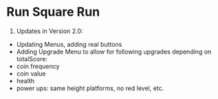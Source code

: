 Run Square Run
====

1. Updates in Version 2.0:

- Updating Menus, adding real buttons
- Adding Upgrade Menu to allow for following upgrades depending on totalScore:
- coin frequency
- coin value
- health
- power ups: same height platforms, no red level, etc.
  
  
